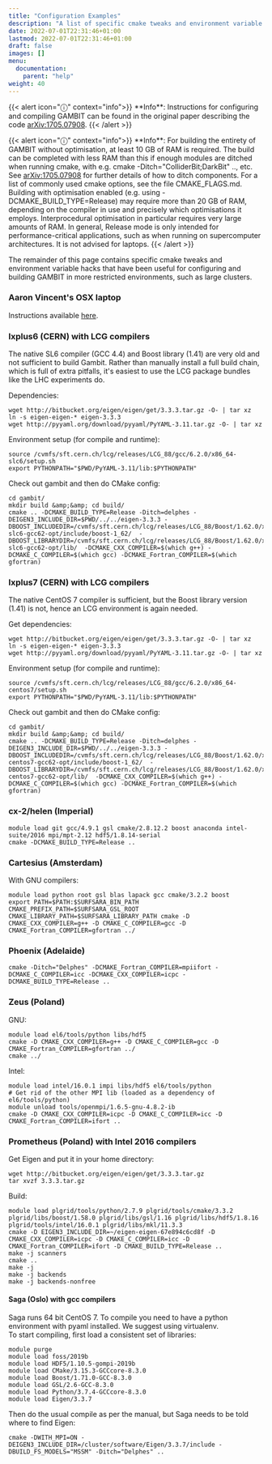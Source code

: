 ```yaml
---
title: "Configuration Examples"
description: "A list of specific cmake tweaks and environment variable hacks that have been useful for configuring and building GAMBIT in restricted environments, such as large clusters."
date: 2022-07-01T22:31:46+01:00
lastmod: 2022-07-01T22:31:46+01:00
draft: false
images: []
menu:
  documentation:
    parent: "help"
weight: 40
---
```


<p>
{{< alert icon="ⓘ" context="info">}}
**Info**: Instructions for configuring and compiling GAMBIT can be found in the original paper describing the code <a href="http://arxiv.org/abs/1705.07908">arXiv:1705.07908</a>.
{{< /alert >}}
</p>
<p>
{{< alert icon="ⓘ" context="info">}}
**Info**: For building the entirety of GAMBIT without optimisation, at least 10 GB of RAM is required. The build can be completed with less RAM than this if enough modules are ditched when running cmake, with e.g. cmake -Ditch="ColliderBit;DarkBit" .., etc. See <a href="http://arxiv.org/abs/1705.07908">arXiv:1705.07908</a> for further details of how to ditch components. For a list of commonly used cmake options, see the file CMAKE_FLAGS.md. Building with optimisation enabled (e.g. using -DCMAKE_BUILD_TYPE=Release) may require more than 20 GB of RAM, depending on the compiler in use and precisely which optimisations it employs. Interprocedural optimisation in particular requires very large amounts of RAM. In general, Release mode is only intended for performance-critical applications, such as when running on supercomputer architectures.  It is not advised for laptops.
{{< /alert >}}
</p>
<p>
The remainder of this page contains specific cmake tweaks and environment variable hacks that have been useful for configuring and building GAMBIT in more restricted environments, such as large clusters.
</p>

### Aaron Vincent's OSX laptop

<p>
Instructions available <a href="https://www.physics.queensu.ca/facultysites/vincent/getting-gambit-to-run-on-osx-mojave/">here</a>.
</p>

### lxplus6 (CERN) with LCG compilers

<p>
The native SL6 compiler (GCC 4.4) and Boost library (1.41) are very old and not sufficient to build Gambit. Rather than manually install a full build chain, which is full of extra pitfalls, it's easiest to use the LCG package bundles like the LHC experiments do.
</p>
<p>
Dependencies:<br>
</p>

```
wget http://bitbucket.org/eigen/eigen/get/3.3.3.tar.gz -O- | tar xz
ln -s eigen-eigen-* eigen-3.3.3
wget http://pyyaml.org/download/pyyaml/PyYAML-3.11.tar.gz -O- | tar xz
```

<p>
Environment setup (for compile and runtime):<br>
</p>

```
source /cvmfs/sft.cern.ch/lcg/releases/LCG_88/gcc/6.2.0/x86_64-slc6/setup.sh
export PYTHONPATH="$PWD/PyYAML-3.11/lib:$PYTHONPATH"
```

<p>
Check out gambit and then do CMake config:<br>
</p>

```
cd gambit/
mkdir build &amp;&amp; cd build/
cmake .. -DCMAKE_BUILD_TYPE=Release -Ditch=delphes -DEIGEN3_INCLUDE_DIR=$PWD/../../eigen-3.3.3 -DBOOST_INCLUDEDIR=/cvmfs/sft.cern.ch/lcg/releases/LCG_88/Boost/1.62.0/x86_64-slc6-gcc62-opt/include/boost-1_62/  -DBOOST_LIBRARYDIR=/cvmfs/sft.cern.ch/lcg/releases/LCG_88/Boost/1.62.0/x86_64-slc6-gcc62-opt/lib/  -DCMAKE_CXX_COMPILER=$(which g++) -DCMAKE_C_COMPILER=$(which gcc) -DCMAKE_Fortran_COMPILER=$(which gfortran)
```

### lxplus7 (CERN) with LCG compilers

<p>
The native CentOS 7 compiler is sufficient, but the Boost library version (1.41) is not, hence an LCG environment is again needed.
</p>
<p>
Get dependencies:<br>
</p>

```
wget http://bitbucket.org/eigen/eigen/get/3.3.3.tar.gz -O- | tar xz
ln -s eigen-eigen-* eigen-3.3.3
wget http://pyyaml.org/download/pyyaml/PyYAML-3.11.tar.gz -O- | tar xz
```

<p>
Environment setup (for compile and runtime):<br>
</p>

```
source /cvmfs/sft.cern.ch/lcg/releases/LCG_88/gcc/6.2.0/x86_64-centos7/setup.sh
export PYTHONPATH="$PWD/PyYAML-3.11/lib:$PYTHONPATH"
```

<p>
Check out gambit and then do CMake config:<br>
</p>

```
cd gambit/
mkdir build &amp;&amp; cd build/
cmake .. -DCMAKE_BUILD_TYPE=Release -Ditch=delphes -DEIGEN3_INCLUDE_DIR=$PWD/../../eigen-3.3.3 -DBOOST_INCLUDEDIR=/cvmfs/sft.cern.ch/lcg/releases/LCG_88/Boost/1.62.0/x86_64-centos7-gcc62-opt/include/boost-1_62/  -DBOOST_LIBRARYDIR=/cvmfs/sft.cern.ch/lcg/releases/LCG_88/Boost/1.62.0/x86_64-centos7-gcc62-opt/lib/  -DCMAKE_CXX_COMPILER=$(which g++) -DCMAKE_C_COMPILER=$(which gcc) -DCMAKE_Fortran_COMPILER=$(which gfortran)
```

### cx-2/helen (Imperial)

```
module load git gcc/4.9.1 gsl cmake/2.8.12.2 boost anaconda intel-suite/2016 mpi/mpt-2.12 hdf5/1.8.14-serial
cmake -DCMAKE_BUILD_TYPE=Release ..
```

### Cartesius (Amsterdam)

With GNU compilers:<br>

```
module load python root gsl blas lapack gcc cmake/3.2.2 boost
export PATH=$PATH:$SURFSARA_BIN_PATH
CMAKE_PREFIX_PATH=$SURFSARA_GSL_ROOT CMAKE_LIBRARY_PATH=$SURFSARA_LIBRARY_PATH cmake -D CMAKE_CXX_COMPILER=g++ -D CMAKE_C_COMPILER=gcc -D CMAKE_Fortran_COMPILER=gfortran ../
```

<!--
With Intel compilers (GAMBIT doesn't compile, last time I checked (Jonathan)):
<pre>
module load python root gsl blas lapack c/intel fortran/intel cmake/3.2.2 boost
export PATH=$PATH:$SURFSARA_BIN_PATH
CMAKE_PREFIX_PATH=$SURFSARA_GSL_ROOT CMAKE_LIBRARY_PATH=$SURFSARA_LIBRARY_PATH cmake -D CMAKE_CXX_COMPILER=icpc -D CMAKE_C_COMPILER=icc -D CMAKE_Fortran_COMPILER=ifort ../
</pre>
-->

### Phoenix (Adelaide)

```
cmake -Ditch="Delphes" -DCMAKE_Fortran_COMPILER=mpiifort -DCMAKE_C_COMPILER=icc -DCMAKE_CXX_COMPILER=icpc -DCMAKE_BUILD_TYPE=Release ..
```

### Zeus (Poland)

GNU:

```
module load el6/tools/python libs/hdf5
cmake -D CMAKE_CXX_COMPILER=g++ -D CMAKE_C_COMPILER=gcc -D CMAKE_Fortran_COMPILER=gfortran ../
cmake ../
```

Intel:

```
module load intel/16.0.1 impi libs/hdf5 el6/tools/python
# Get rid of the other MPI lib (loaded as a dependency of el6/tools/python)
module unload tools/openmpi/1.6.5-gnu-4.8.2-ib
cmake -D CMAKE_CXX_COMPILER=icpc -D CMAKE_C_COMPILER=icc -D CMAKE_Fortran_COMPILER=ifort ..
```

### Prometheus (Poland) with Intel 2016 compilers

Get Eigen and put it in your home directory:<br>

```
wget http://bitbucket.org/eigen/eigen/get/3.3.3.tar.gz
tar xvzf 3.3.3.tar.gz
```

Build:<br>

```
module load plgrid/tools/python/2.7.9 plgrid/tools/cmake/3.3.2 plgrid/libs/boost/1.58.0 plgrid/libs/gsl/1.16 plgrid/libs/hdf5/1.8.16 plgrid/tools/intel/16.0.1 plgrid/libs/mkl/11.3.3
cmake -D EIGEN3_INCLUDE_DIR=~/eigen-eigen-67e894c6cd8f -D CMAKE_CXX_COMPILER=icpc -D CMAKE_C_COMPILER=icc -D CMAKE_Fortran_COMPILER=ifort -D CMAKE_BUILD_TYPE=Release .. 
make -j scanners
cmake ..
make -j
make -j backends
make -j backends-nonfree
```

<h4>Saga (Oslo) with gcc compilers</h4>
Saga runs 64 bit CentOS 7.
To compile you need to have a python environment with pyaml installed. We suggest using virtualenv.<br>
To start compiling, first load a consistent set of libraries:

```
module purge
module load foss/2019b
module load HDF5/1.10.5-gompi-2019b
module load CMake/3.15.3-GCCcore-8.3.0 
module load Boost/1.71.0-GCC-8.3.0
module load GSL/2.6-GCC-8.3.0
module load Python/3.7.4-GCCcore-8.3.0
module load Eigen/3.3.7
```

Then do the usual compile as per the manual, but Saga needs to be told where to find Eigen:

```
cmake -DWITH_MPI=ON -DEIGEN3_INCLUDE_DIR=/cluster/software/Eigen/3.3.7/include -DBUILD_FS_MODELS="MSSM" -Ditch="Delphes" ..
```

</div>